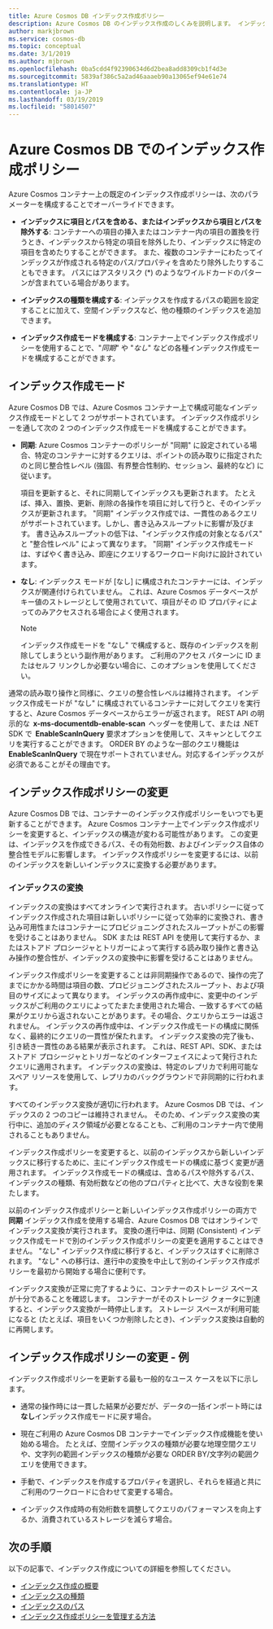 ```yaml
---
title: Azure Cosmos DB インデックス作成ポリシー
description: Azure Cosmos DB のインデックス作成のしくみを説明します。 インデックス作成の自動化とパフォーマンス向上のために、インデックス作成ポリシーを構成および変更する方法について説明します。
author: markjbrown
ms.service: cosmos-db
ms.topic: conceptual
ms.date: 3/1/2019
ms.author: mjbrown
ms.openlocfilehash: 0ba5cdd4f92390634d6d2bea8add8309cb1f4d3e
ms.sourcegitcommit: 5839af386c5a2ad46aaaeb90a13065ef94e61e74
ms.translationtype: HT
ms.contentlocale: ja-JP
ms.lasthandoff: 03/19/2019
ms.locfileid: "58014507"
---
```

# <a name="index-policy-in-azure-cosmos-db"></a>Azure Cosmos DB でのインデックス作成ポリシー

Azure Cosmos コンテナー上の既定のインデックス作成ポリシーは、次のパラメーターを構成することでオーバーライドできます。

* **インデックスに項目とパスを含める、またはインデックスから項目とパスを除外する**: コンテナーへの項目の挿入またはコンテナー内の項目の置換を行うとき、インデックスから特定の項目を除外したり、インデックスに特定の項目を含めたりすることができます。 また、複数のコンテナーにわたってインデックスが作成される特定のパス/プロパティを含めたり除外したりすることもできます。 パスにはアスタリスク (*) のようなワイルドカードのパターンが含まれている場合があります。

* **インデックスの種類を構成する**: インデックスを作成するパスの範囲を設定することに加えて、空間インデックスなど、他の種類のインデックスを追加できます。

* **インデックス作成モードを構成する**: コンテナー上でインデックス作成ポリシーを使用することで、"*同期*" や "*なし*" などの各種インデックス作成モードを構成することができます。

## <a name="indexing-modes"></a>インデックス作成モード

Azure Cosmos DB では、Azure Cosmos コンテナー上で構成可能なインデックス作成モードとして 2 つがサポートされています。 インデックス作成ポリシーを通して次の 2 つのインデックス作成モードを構成することができます。

* **同期**: Azure Cosmos コンテナーのポリシーが "同期" に設定されている場合、特定のコンテナーに対するクエリは、ポイントの読み取りに指定されたのと同じ整合性レベル (強固、有界整合性制約、セッション、最終的など) に従います。 

  項目を更新すると、それに同期してインデックスも更新されます。 たとえば、挿入、置換、更新、削除の各操作を項目に対して行うと、そのインデックスが更新されます。 "同期" インデックス作成では、一貫性のあるクエリがサポートされています。しかし、書き込みスループットに影響が及びます。 書き込みスループットの低下は、"インデックス作成の対象となるパス" と "整合性レベル" によって異なります。 "同期" インデックス作成モードは、すばやく書き込み、即座にクエリするワークロード向けに設計されています。

* **なし**: インデックス モードが [なし] に構成されたコンテナーには、インデックスが関連付けられていません。 これは、Azure Cosmos データベースがキー値のストレージとして使用されていて、項目がその ID プロパティによってのみアクセスされる場合によく使用されます。

  > [!NOTE]
  > インデックス作成モードを "なし" で構成すると、既存のインデックスを削除してしまうという副作用があります。 ご利用のアクセス パターンに ID またはセルフ リンクしか必要ない場合に、このオプションを使用してください。

通常の読み取り操作と同様に、クエリの整合性レベルは維持されます。 インデックス作成モードが "なし" に構成されているコンテナーに対してクエリを実行すると、Azure Cosmos データベースからエラーが返されます。 REST API の明示的な  **x-ms-documentdb-enable-scan**  ヘッダーを使用して、または .NET SDK で  **EnableScanInQuery** 要求オプションを使用して、スキャンとしてクエリを実行することができます。 ORDER BY のような一部のクエリ機能は **EnableScanInQuery** で現在サポートされていません。対応するインデックスが必須であることがその理由です。

## <a name="modifying-the-indexing-policy"></a>インデックス作成ポリシーの変更

Azure Cosmos DB では、コンテナーのインデックス作成ポリシーをいつでも更新することができます。 Azure Cosmos コンテナー上でインデックス作成ポリシーを変更すると、インデックスの構造が変わる可能性があります。 この変更は、インデックスを作成できるパス、その有効桁数、およびインデックス自体の整合性モデルに影響します。 インデックス作成ポリシーを変更するには、以前のインデックスを新しいインデックスに変換する必要があります。

### <a name="index-transformations"></a>インデックスの変換

インデックスの変換はすべてオンラインで実行されます。 古いポリシーに従ってインデックス作成された項目は新しいポリシーに従って効率的に変換され、書き込み可用性またはコンテナーにプロビジョニングされたスループットがこの影響を受けることはありません。 SDK または REST API を使用して実行するか、またはストアド プロシージャとトリガーによって実行する読み取り操作と書き込み操作の整合性が、インデックスの変換中に影響を受けることはありません。

インデックス作成ポリシーを変更することは非同期操作であるので、操作の完了までにかかる時間は項目の数、プロビジョニングされたスループット、および項目のサイズによって異なります。 インデックスの再作成中に、変更中のインデックスがご利用のクエリによってたまたま使用された場合、一致するすべての結果がクエリから返されないことがあります。その場合、クエリからエラーは返されません。 インデックスの再作成中は、インデックス作成モードの構成に関係なく、最終的にクエリの一貫性が保たれます。 インデックス変換の完了後も、引き続き一貫性のある結果が表示されます。 これは、REST API、SDK、またはストアド プロシージャとトリガーなどのインターフェイスによって発行されたクエリに適用されます。 インデックスの変換は、特定のレプリカで利用可能なスペア リソースを使用して、レプリカのバックグラウンドで非同期的に行われます。

すべてのインデックス変換が適切に行われます。 Azure Cosmos DB では、インデックスの 2 つのコピーは維持されません。 そのため、インデックス変換の実行中に、追加のディスク領域が必要となることも、ご利用のコンテナー内で使用されることもありません。

インデックス作成ポリシーを変更すると、以前のインデックスから新しいインデックスに移行するために、主にインデックス作成モードの構成に基づく変更が適用されます。 インデックス作成モードの構成は、含めるパスや除外するパス、インデックスの種類、有効桁数などの他のプロパティと比べて、大きな役割を果たします。

以前のインデックス作成ポリシーと新しいインデックス作成ポリシーの両方で **同期** インデックス作成を使用する場合、Azure Cosmos DB ではオンラインでインデックス変換が実行されます。 変換の進行中は、同期 (Consistent) インデックス作成モードで別のインデックス作成ポリシーの変更を適用することはできません。 "なし" インデックス作成に移行すると、インデックスはすぐに削除されます。 "なし" への移行は、進行中の変換を中止して別のインデックス作成ポリシーを最初から開始する場合に便利です。

インデックス変換が正常に完了するように、コンテナーのストレージ スペースが十分であることを確認します。 コンテナーがそのストレージ クォータに到達すると、インデックス変換が一時停止します。 ストレージ スペースが利用可能になると (たとえば、項目をいくつか削除したとき)、インデックス変換は自動的に再開します。

## <a name="modifying-the-indexing-policy---examples"></a>インデックス作成ポリシーの変更 - 例

インデックス作成ポリシーを更新する最も一般的なユース ケースを以下に示します。

* 通常の操作時には一貫した結果が必要だが、データの一括インポート時には**なし**インデックス作成モードに戻す場合。

* 現在ご利用の Azure Cosmos DB コンテナーでインデックス作成機能を使い始める場合。 たとえば、空間インデックスの種類が必要な地理空間クエリや、文字列の範囲インデックスの種類が必要な ORDER BY/文字列の範囲クエリを使用できます。

* 手動で、インデックスを作成するプロパティを選択し、それらを経過と共にご利用のワークロードに合わせて変更する場合。

* インデックス作成時の有効桁数を調整してクエリのパフォーマンスを向上するか、消費されているストレージを減らす場合。

## <a name="next-steps"></a>次の手順

以下の記事で、インデックス作成についての詳細を参照してください。

* [インデックス作成の概要](index-overview.md)
* [インデックスの種類](index-types.md)
* [インデックスのパス](index-paths.md)
* [インデックス作成ポリシーを管理する方法](how-to-manage-indexing-policy.md)
